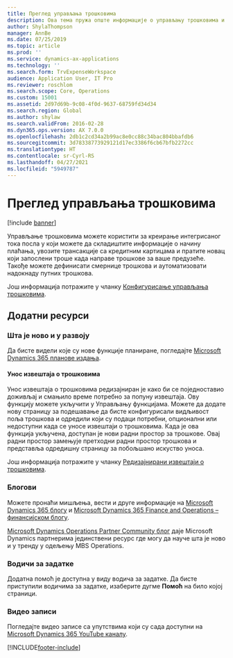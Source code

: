 ```yaml
---
title: Преглед управљања трошковима
description: Ова тема пружа опште информације о управљању трошковима и везе до додатних ресурса. Управљање трошковима можете користити за креирање интегрисаног тока посла у који можете да складиштите информације о начину плаћања, увозите трансакције са кредитним картицама и пратите новац који запослени троше када направе трошкове за ваше предузеће.
author: ShylaThompson
manager: AnnBe
ms.date: 07/25/2019
ms.topic: article
ms.prod: ''
ms.service: dynamics-ax-applications
ms.technology: ''
ms.search.form: TrvExpenseWorkspace
audience: Application User, IT Pro
ms.reviewer: roschlom
ms.search.scope: Core, Operations
ms.custom: 15001
ms.assetid: 2d97d69b-9c08-4f0d-9637-68759fd34d34
ms.search.region: Global
ms.author: shylaw
ms.search.validFrom: 2016-02-28
ms.dyn365.ops.version: AX 7.0.0
ms.openlocfilehash: 2db1c2cd34a2b99ac8e0cc88c34bac804bbafdb6
ms.sourcegitcommit: 3d78338773929121d17ec3386f6cb67bfb2272cc
ms.translationtype: HT
ms.contentlocale: sr-Cyrl-RS
ms.lasthandoff: 04/27/2021
ms.locfileid: "5949787"
---
```

# <a name="expense-management-overview"></a>Преглед управљања трошковима

[!include [banner](../includes/banner.md)]

Управљање трошковима можете користити за креирање интегрисаног тока посла у који можете да складиштите информације о начину плаћања, увозите трансакције са кредитним картицама и пратите новац који запослени троше када направе трошкове за ваше предузеће. Такође можете дефинисати смернице трошкова и аутоматизовати надокнаду путних трошкова.

Још информација потражите у чланку [Конфигурисање управљања трошковима](plan-expense-management.md).

## <a name="additional-resources"></a>Додатни ресурси

### <a name="whats-new-and-in-development"></a>Шта је ново и у развоју

Да бисте видели које су нове функције планиране, погледајте [Microsoft Dynamics 365 планове издања](/dynamics365/release-plans/).

#### <a name="expense-report-entry"></a>Унос извештаја о трошковима

Унос извештаја о трошковима редизајниран је како би се поједноставио доживљај и смањило време потребно за попуну извештаја. Ову функцију можете укључити у Управљању функцијама. Можете да додате нову страницу за подешавање да бисте конфигурисали видљивост поља трошкова и одредили који су подаци потребни, опционални или недоступни када се уносе извештаји о трошковима. Када је ова функција укључена, доступан је нови радни простор за трошкове. Овај радни простор замењује претходни радни простор трошкова и представља одредишну страницу за побољшано искуство уноса.

Још информација потражите у чланку [Редизајнирани извештаји о трошковима](ExpenseWorkspaceNew.md).

### <a name="blogs"></a>Блогови

Можете пронаћи мишљења, вести и друге информације на [Microsoft Dynamics 365 блогу](https://community.dynamics.com/b/msftdynamicsblog?c=Enterprise) и [Microsoft Dynamics 365 Finance and Operations – финансијском блогу](https://community.dynamics.com/365/financeandoperations/b/financials).

[Microsoft Dynamics Operations Partner Community блог](https://community.dynamics.com/partner/b/operationspartnercommunityblog) даје Microsoft Dynamics партнерима јединствени ресурс где могу да науче шта је ново и у тренду у одељењу MBS Operations.

### <a name="task-guides"></a>Водичи за задатке

Додатна помоћ је доступна у виду водича за задатке. Да бисте приступили водичима за задатке, изаберите дугме **Помоћ** на било којој страници.

### <a name="videos"></a>Видео записи

Погледајте видео записе са упутствима који су сада доступни на [Microsoft Dynamics 365 YouTube каналу](https://www.youtube.com/channel/UCJGCg4rB3QSs8y_1FquelBQ).


[!INCLUDE[footer-include](../includes/footer-banner.md)]
